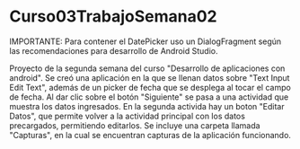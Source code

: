 # Curso03TrabajoSemana02
IMPORTANTE: Para contener el DatePicker uso un DialogFragment según las recomendaciones para desarrollo de Android Studio.

Proyecto de la segunda semana del curso "Desarrollo de aplicaciones con android".
Se creó una aplicación en la que se llenan datos sobre "Text Input Edit Text", además de un picker de fecha que se desplega al tocar el campo de fecha.
Al dar clic sobre el botón "Siguiente" se pasa a una actividad que muestra los datos ingresados.
En la segunda activida hay un boton "Editar Datos", que permite volver a la actividad principal con los datos precargados, permitiendo editarlos.
Se incluye una carpeta llamada "Capturas", en la cual se encuentran capturas de la aplicación funcionando.
